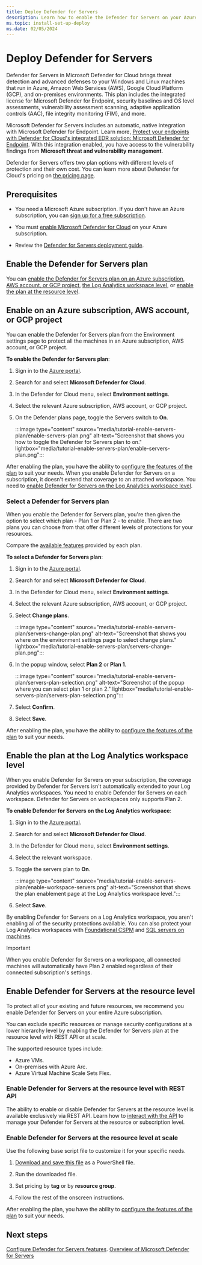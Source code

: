 ```yaml
---
title: Deploy Defender for Servers
description: Learn how to enable the Defender for Servers on your Azure subscription for Microsoft Defender for Cloud.
ms.topic: install-set-up-deploy
ms.date: 02/05/2024
---
```


# Deploy Defender for Servers

Defender for Servers in Microsoft Defender for Cloud brings threat detection and advanced defenses to your Windows and Linux machines that run in Azure, Amazon Web Services (AWS), Google Cloud Platform (GCP), and on-premises environments. This plan includes the integrated license for Microsoft Defender for Endpoint, security baselines and OS level assessments, vulnerability assessment scanning, adaptive application controls (AAC), file integrity monitoring (FIM), and more.

Microsoft Defender for Servers includes an automatic, native integration with Microsoft Defender for Endpoint. Learn more, [Protect your endpoints with Defender for Cloud's integrated EDR solution: Microsoft Defender for Endpoint](integration-defender-for-endpoint.md). With this integration enabled, you have access to the vulnerability findings from **Microsoft threat and vulnerability management**.

Defender for Servers offers two plan options with different levels of protection and their own cost. You can learn more about Defender for Cloud's pricing on [the pricing page](https://azure.microsoft.com/pricing/details/defender-for-cloud/).

## Prerequisites

- You need a Microsoft Azure subscription. If you don't have an Azure subscription, you can [sign up for a free subscription](https://azure.microsoft.com/pricing/free-trial/).

- You must [enable Microsoft Defender for Cloud](get-started.md#enable-defender-for-cloud-on-your-azure-subscription) on your Azure subscription.

- Review the [Defender for Servers deployment guide](plan-defender-for-servers.md).

## Enable the Defender for Servers plan

You can [enable the Defender for Servers plan on an Azure subscription, AWS account, or GCP project](#enable-on-an-azure-subscription-aws-account-or-gcp-project), [the Log Analytics workspace level](#enable-the-plan-at-the-log-analytics-workspace-level), or [enable the plan at the resource level](#enable-defender-for-servers-at-the-resource-level).

## Enable on an Azure subscription, AWS account, or GCP project

You can enable the Defender for Servers plan from the Environment settings page to protect all the machines in an Azure subscription, AWS account, or GCP project.

**To enable the Defender for Servers plan**:

1. Sign in to the [Azure portal](https://portal.azure.com).

1. Search for and select **Microsoft Defender for Cloud**.

1. In the Defender for Cloud menu, select **Environment settings**.

1. Select the relevant Azure subscription, AWS account, or GCP project.

1. On the Defender plans page, toggle the Servers switch to **On**.

    :::image type="content" source="media/tutorial-enable-servers-plan/enable-servers-plan.png" alt-text="Screenshot that shows you how to toggle the Defender for Servers plan to on." lightbox="media/tutorial-enable-servers-plan/enable-servers-plan.png":::

After enabling the plan, you have the ability to [configure the features of the plan](configure-servers-coverage.md) to suit your needs. When you enable Defender for Servers on a subscription, it doesn't extend that coverage to an attached workspace. You need to [enable Defender for Servers on the Log Analytics workspace level](#enable-the-plan-at-the-log-analytics-workspace-level).

### Select a Defender for Servers plan

When you enable the Defender for Servers plan, you're then given the option to select which plan - Plan 1 or Plan 2 - to enable. There are two plans you can choose from that offer different levels of protections for your resources.

Compare the [available features](plan-defender-for-servers-select-plan.md#plan-features) provided by each plan.

**To select a Defender for Servers plan**:

1. Sign in to the [Azure portal](https://portal.azure.com).

1. Search for and select **Microsoft Defender for Cloud**.

1. In the Defender for Cloud menu, select **Environment settings**.

1. Select the relevant Azure subscription, AWS account, or GCP project.

1. Select **Change plans**.

    :::image type="content" source="media/tutorial-enable-servers-plan/servers-change-plan.png" alt-text="Screenshot that shows you where on the environment settings page to select change plans." lightbox="media/tutorial-enable-servers-plan/servers-change-plan.png":::

1. In the popup window, select **Plan 2** or **Plan 1**.

    :::image type="content" source="media/tutorial-enable-servers-plan/servers-plan-selection.png" alt-text="Screenshot of the popup where you can select plan 1 or plan 2." lightbox="media/tutorial-enable-servers-plan/servers-plan-selection.png":::

1. Select **Confirm**.

1. Select **Save**.

After enabling the plan, you have the ability to [configure the features of the plan](configure-servers-coverage.md) to suit your needs.

## Enable the plan at the Log Analytics workspace level

When you enable Defender for Servers on your subscription, the coverage provided by Defender for Servers isn't automatically extended to your Log Analytics workspaces. You need to enable Defender for Servers on each workspace. Defender for Servers on workspaces only supports Plan 2.

**To enable Defender for Servers on the Log Analytics workspace**:

1. Sign in to the [Azure portal](https://portal.azure.com).

1. Search for and select **Microsoft Defender for Cloud**.

1. In the Defender for Cloud menu, select **Environment settings**.

1. Select the relevant workspace.

1. Toggle the servers plan to **On**.

     :::image type="content" source="media/tutorial-enable-servers-plan/enable-workspace-servers.png" alt-text="Screenshot that shows the plan enablement page at the Log Analytics workspace level.":::

1. Select **Save**.

By enabling Defender for Servers on a Log Analytics workspace, you aren't enabling all of the security protections available. You can also protect your Log Analytics workspaces with [Foundational CSPM](tutorial-enable-cspm-plan.md) and [SQL servers on machines](defender-for-sql-usage.md).

> [!IMPORTANT]
> When you enable Defender for Servers on a workspace, all connected machines will automatically have Plan 2 enabled regardless of their connected subscription's settings.

## Enable Defender for Servers at the resource level

To protect all of your existing and future resources, we recommend you enable Defender for Servers on your entire Azure subscription.

You can exclude specific resources or manage security configurations at a lower hierarchy level by enabling the Defender for Servers plan at the resource level with REST API or at scale.

The supported resource types include:

- Azure VMs.
- On-premises with Azure Arc.
- Azure Virtual Machine Scale Sets Flex.

### Enable Defender for Servers at the resource level with REST API

The ability to enable or disable Defender for Servers at the resource level is available exclusively via REST API. Learn how to [interact with the API](/rest/api/defenderforcloud/pricings) to manage your Defender for Servers at the resource or subscription level.

### Enable Defender for Servers at the resource level at scale

Use the following base script file to customize it for your specific needs.

1. [Download and save this file](https://github.com/Azure/Microsoft-Defender-for-Cloud/tree/main/Powershell%20scripts/Defender%20for%20Servers%20on%20resource%20level) as a PowerShell file.

1. Run the downloaded file.

1. Set pricing by **tag** or by **resource group**.

1. Follow the rest of the onscreen instructions.

After enabling the plan, you have the ability to [configure the features of the plan](configure-servers-coverage.md) to suit your needs.

## Next steps

[Configure Defender for Servers features](configure-servers-coverage.md).
[Overview of Microsoft Defender for Servers](defender-for-servers-introduction.md)
